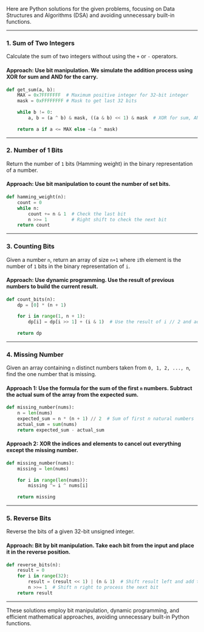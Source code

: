 Here are Python solutions for the given problems, focusing on Data Structures and Algorithms (DSA) and avoiding unnecessary built-in functions.

---

### 1. **Sum of Two Integers**

Calculate the sum of two integers without using the `+` or `-` operators.

#### Approach: Use bit manipulation. We simulate the addition process using XOR for sum and AND for the carry.

```python
def get_sum(a, b):
    MAX = 0x7FFFFFFF  # Maximum positive integer for 32-bit integer
    mask = 0xFFFFFFFF # Mask to get last 32 bits
    
    while b != 0:
        a, b = (a ^ b) & mask, ((a & b) << 1) & mask  # XOR for sum, AND + shift for carry
    
    return a if a <= MAX else ~(a ^ mask)
```

---

### 2. **Number of 1 Bits**

Return the number of `1` bits (Hamming weight) in the binary representation of a number.

#### Approach: Use bit manipulation to count the number of set bits.

```python
def hamming_weight(n):
    count = 0
    while n:
        count += n & 1  # Check the last bit
        n >>= 1         # Right shift to check the next bit
    return count
```

---

### 3. **Counting Bits**

Given a number `n`, return an array of size `n+1` where `i`th element is the number of `1` bits in the binary representation of `i`.

#### Approach: Use dynamic programming. Use the result of previous numbers to build the current result.

```python
def count_bits(n):
    dp = [0] * (n + 1)
    
    for i in range(1, n + 1):
        dp[i] = dp[i >> 1] + (i & 1)  # Use the result of i // 2 and add 1 if i is odd
    
    return dp
```

---

### 4. **Missing Number**

Given an array containing `n` distinct numbers taken from `0, 1, 2, ..., n`, find the one number that is missing.

#### Approach 1: Use the formula for the sum of the first `n` numbers. Subtract the actual sum of the array from the expected sum.

```python
def missing_number(nums):
    n = len(nums)
    expected_sum = n * (n + 1) // 2  # Sum of first n natural numbers
    actual_sum = sum(nums)
    return expected_sum - actual_sum
```

#### Approach 2: XOR the indices and elements to cancel out everything except the missing number.

```python
def missing_number(nums):
    missing = len(nums)
    
    for i in range(len(nums)):
        missing ^= i ^ nums[i]
    
    return missing
```

---

### 5. **Reverse Bits**

Reverse the bits of a given 32-bit unsigned integer.

#### Approach: Bit by bit manipulation. Take each bit from the input and place it in the reverse position.

```python
def reverse_bits(n):
    result = 0
    for i in range(32):
        result = (result << 1) | (n & 1)  # Shift result left and add the last bit of n
        n >>= 1  # Shift n right to process the next bit
    return result
```

---

These solutions employ bit manipulation, dynamic programming, and efficient mathematical approaches, avoiding unnecessary built-in Python functions.